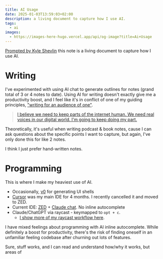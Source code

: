 ```yaml
---
title: AI Usage
date: 2025-01-03T13:59:03+02:00
description: a living document to capture how I use AI.
tags:
  - ai
images:
  - https://images-here-hugo.vercel.app/api/og-image?title=Ai+Usage
---
```


[Prompted by Kyle Shevlin](https://kyleshevlin.com/ai/) this note is a living document to capture how I use AI.

# Writing
I've experimented with using AI chat to generate outlines for notes (grand total of 3 or 4 notes to date). Using AI for writing doesn't exactly give me a productivity boost, and I feel like it's in conflict of one of my guiding principles, ["writing for an audience of one"](/audience-of-one).

> [I believe we need to keep parts of the internet human. We need real voices in our digital world. I'm going to keep doing my part.](https://kyleshevlin.com/ai/)

Theoretically, it's useful when writing podcast & book notes, cause I can ask questions about the specific points I want to capture, but again, I've only done this for like 2 notes.

I think I just prefer hand-written notes.
# Programming
This is where I make my heaviest use of AI.

- Occasionally, [v0](https://v0.dev/) for generating UI shells
- [Cursor](https://cursor.com/) was my main IDE for 4 months. I recently cancelled it and moved to ZED.
- Current IDE: [ZED](https://zed.dev/) + [Claude chat](https://www.anthropic.com/api). No inline autocomplete
- Claude/ChatGPT via raycast - keymapped to `opt + c`.
	- [I show more of my raycast workflow here](https://www.youtube.com/watch?v=XvDlNVl4xMU).

I have mixed feelings about programming with AI inline autocomplete. While definitely a boost for productivity, there's the risk of finding oneself in an unfamiliar feeling codebase after churning out lots of features. 

Sure, stuff works, and I can read and understand how/why it works, but areas of 